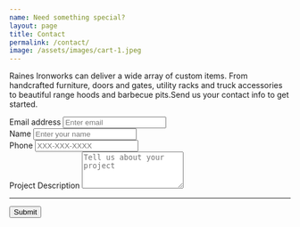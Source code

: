 ```yaml
---
name: Need something special?
layout: page
title: Contact
permalink: /contact/
image: /assets/images/cart-1.jpeg
---
```


Raines Ironworks can deliver a wide array of custom items. From handcrafted furniture, doors and gates, utility racks and truck accessories to beautiful range hoods and barbecue pits.Send us your contact info to get started.

<form action="https://getform.io/f/41b43f92-faa6-4b9c-b046-af5dfa1641ea" method="POST">
          <div class="form-group">
            <label for="InputEmail1" required="required">Email address</label>
            <input type="email" name="email" class="form-control" id="InputEmail1" aria-describedby="emailHelp" placeholder="Enter email">
          </div>
          <div class="form-group">
            <label for="InputName">Name</label>
            <input type="text" name="name" class="form-control" id="InputName" placeholder="Enter your name" required="required">
          </div>
          <div class="form-group">
            <label for="InputPhone">Phone</label>
            <input type="text" name="phone" class="form-control" id="InputPhone" placeholder="XXX-XXX-XXXX" required="required">
          </div>
          <div class="form-group">
            <label for="FormProjectDescription">Project Description</label>
            <textarea rows="4" name="projectDesc" id="InputProject" placeholder="Tell us about your project"></textarea>
          </div>
          <hr>
          <button type="submit" class="buy-button snipcart-add-item">Submit</button>
        </form>
